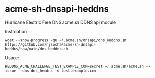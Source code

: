# acme-sh-dnsapi-heddns
Hurricane Electric Free DNS acme.sh DDNS api module

Installation
```
wget --show-progress -qO ~/.acme.sh/dnsapi/dns_heddns.sh https://github.com/rjsocha/acme-sh-dnsapi-heddns/raw/main/dns_heddns.sh
```

Usage:
```
HEDDNS_ACME_CHALLENGE_TEST_EXAMPLE_COM=secret ~/.acme.sh/acme.sh --issue --dns dns_heddns -d test.example.com
```
